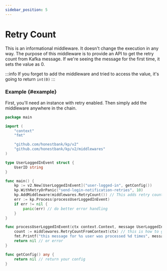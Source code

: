 ```yaml
---
sidebar_position: 5
---
```


# Retry Count
This is an informational middleware. It doesn't change the execution in any way.
The purpose of this middleware is to provide an API to get the retry count from Kafka message.
If we're seeing the message for the first time, it sets the value as 0.

:::info
If you forget to add the middleware and tried to access the value, it's going to return `int(0)`
:::

### Example {#example}

First, you'll need an instance with retry enabled. Then simply add the middleware anywhere in the chain.

```go
package main

import (
	"context"
	"fmt"

	"github.com/honestbank/kp/v2"
	"github.com/honestbank/kp/v2/middlewares"
)

type UserLoggedInEvent struct {
	UserID string
}

func main() {
	kp := v2.New[UserLoggedInEvent]("user-logged-in", getConfig())
	kp.WithRetryOrPanic("send-login-notification-retries", 10)
	kp.AddMiddleware(middlewares.RetryCount()) // This adds retry count middleware
	err := kp.Process(processUserLoggedInEvent)
	if err != nil {
		panic(err) // do better error handling
	}
}

func processUserLoggedInEvent(ctx context.Context, message UserLoggedInEvent) error {
	count := middlewares.RetryCountFromContext(ctx) // this is how to get the count
	fmt.Printf("this message for %s user was processed %d times", message.UserID, count)
	return nil // or error
}

func getConfig() any {
	return nil // return your config
}
```
